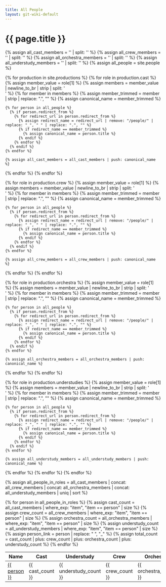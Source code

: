 ```yaml
---
title: All People
layout: git-wiki-default
---
```


<h1>{{ page.title }}</h1>

{% assign all_cast_members = '' | split: '' %}
{% assign all_crew_members = '' | split: '' %}
{% assign all_orchestra_members = '' | split: '' %}
{% assign all_understudy_members = '' | split: '' %}
{% assign all_people = site.people %}

{% for production in site.productions %}
{% for role in production.cast %}
{% assign member_value = role[1] %}
{% assign members = member_value | newline_to_br | strip | split: '<br />' %}
{% for member in members %}
{% assign member_trimmed = member | strip | replace: ".", "" %}
{% assign canonical_name = member_trimmed %}

    {% for person in all_people %}
      {% if person.redirect_from %}
        {% for redirect_url in person.redirect_from %}
          {% assign redirect_name = redirect_url | remove: "/people/" | replace: "_", " " | replace: ".", "" %}
          {% if redirect_name == member_trimmed %}
            {% assign canonical_name = person.title %}
          {% endif %}
        {% endfor %}
      {% endif %}
    {% endfor %}

    {% assign all_cast_members = all_cast_members | push: canonical_name %}

{% endfor %}
{% endfor %}

{% for role in production.crew %}
{% assign member_value = role[1] %}
{% assign members = member_value | newline_to_br | strip | split: '<br />' %}
{% for member in members %}
{% assign member_trimmed = member | strip | replace: ".", "" %}
{% assign canonical_name = member_trimmed %}

    {% for person in all_people %}
      {% if person.redirect_from %}
        {% for redirect_url in person.redirect_from %}
          {% assign redirect_name = redirect_url | remove: "/people/" | replace: "_", " " | replace: ".", "" %}
          {% if redirect_name == member_trimmed %}
            {% assign canonical_name = person.title %}
          {% endif %}
        {% endfor %}
      {% endif %}
    {% endfor %}

    {% assign all_crew_members = all_crew_members | push: canonical_name %}

{% endfor %}
{% endfor %}

{% for role in production.orchestra %}
{% assign member_value = role[1] %}
{% assign members = member_value | newline_to_br | strip | split: '<br />' %}
{% for member in members %}
{% assign member_trimmed = member | strip | replace: ".", "" %}
{% assign canonical_name = member_trimmed %}

    {% for person in all_people %}
      {% if person.redirect_from %}
        {% for redirect_url in person.redirect_from %}
          {% assign redirect_name = redirect_url | remove: "/people/" | replace: "_", " " | replace: ".", "" %}
          {% if redirect_name == member_trimmed %}
            {% assign canonical_name = person.title %}
          {% endif %}
        {% endfor %}
      {% endif %}
    {% endfor %}

    {% assign all_orchestra_members = all_orchestra_members | push: canonical_name %}

{% endfor %}
{% endfor %}

{% for role in production.understudies %}
{% assign member_value = role[1] %}
{% assign members = member_value | newline_to_br | strip | split: '<br />' %}
{% for member in members %}
{% assign member_trimmed = member | strip | replace: ".", "" %}
{% assign canonical_name = member_trimmed %}

    {% for person in all_people %}
      {% if person.redirect_from %}
        {% for redirect_url in person.redirect_from %}
          {% assign redirect_name = redirect_url | remove: "/people/" | replace: "_", " " | replace: ".", "" %}
          {% if redirect_name == member_trimmed %}
            {% assign canonical_name = person.title %}
          {% endif %}
        {% endfor %}
      {% endif %}
    {% endfor %}

    {% assign all_understudy_members = all_understudy_members | push: canonical_name %}

{% endfor %}
{% endfor %}
{% endfor %}

{% assign all_people_in_roles = all_cast_members | concat: all_crew_members | concat: all_orchestra_members | concat: all_understudy_members | uniq | sort %}

<table class="all_people_table">
  <thead>
    <tr>
      <th>Name</th>
      <th class="cast hide_on_mobile">Cast</th>
      <th class="understudy hide_on_mobile">Understudy</th>
      <th class="crew hide_on_mobile">Crew</th>
      <th class="orchestra hide_on_mobile">Orchestra</th>
      <th class="total">Total</th>
    </tr>
  </thead>
  <tbody>
    {% for person in all_people_in_roles %}
      {% assign cast_count = all_cast_members | where_exp: "item", "item == person" | size %}
      {% assign crew_count = all_crew_members | where_exp: "item", "item == person" | size %}
      {% assign orchestra_count = all_orchestra_members | where_exp: "item", "item == person" | size %}
      {% assign understudy_count = all_understudy_members | where_exp: "item", "item == person" | size %}
      {% assign person_link = person | replace: " ", "_" %}
      {% assign total_count = cast_count | plus: crew_count | plus: orchestra_count | plus: understudy_count %}
      <tr>
        <td>
          <a href="/people/{{ person_link  | replace: ".", "" }}">{{ person }}</a>
        </td>
        <td class="cast hide_on_mobile">{{ cast_count }}</td>
        <td class="understudy hide_on_mobile">{{ understudy_count }}</td>
        <td class="crew hide_on_mobile">{{ crew_count }}</td>
        <td class="orchestra hide_on_mobile">{{ orchestra_count }}</td>
        <td class="total">{{ total_count }}</td>
      </tr>
    {% endfor %}
  </tbody>
</table>
